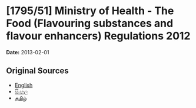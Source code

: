 # [1795/51] Ministry of Health - The Food (Flavouring substances and flavour enhancers) Regulations 2012

**Date:** 2013-02-01

## Original Sources

- [English](https://documents.gov.lk/view/extra-gazettes/2013/2/1795-51_E.pdf)
- [සිංහල](https://documents.gov.lk/view/extra-gazettes/2013/2/1795-51_S.pdf)
- [தமிழ்](https://documents.gov.lk/view/extra-gazettes/2013/2/1795-51_T.pdf)
